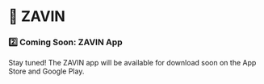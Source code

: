 # 📱 ZAVIN  

<!-- ZAVIN is an **AI-powered daily learning & tips app** built with **Flutter** & **GetX**.  
It delivers **daily widget-based updates** on your home screen — tailored to your **interests**.

---

## 🚀 Features  
✅ **Daily AI Tips** – Fresh content on your home screen every day  
✅ **Personalized Interests** – Choose what you want to learn (e.g., Flutter widgets, coding tips, etc.)  
✅ **Home Screen Widget Support** – For instant access to updates  
✅ **Dark & Light Theme** – Auto theme switching  
✅ **Notifications** – Stay reminded of your daily tip  
✅ **Offline Support** – Saves your selected tips for later  

---

## 📦 Tech Stack  

- **Flutter 3.x** – Cross‑platform framework  
- **GetX** – State management, dependency injection, routing  
- **Hive** – Local database for caching  
- **Dio** – HTTP client for API calls  
- **HomeWidget** – To create Android/iOS widgets  

---

## ▶️ Getting Started  

### 1️⃣ Clone the repository  
```bash
git clone https://github.com/birmehto/zavin.git
cd zavin -->

### 2️⃣ Coming Soon: ZAVIN App  
Stay tuned! The ZAVIN app will be available for download soon on the App Store and Google Play.
```
